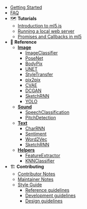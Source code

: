 * [Getting Started](/)
* [FAQ](/faq.md)
* 🗺 **Tutorials**
  * [Introduction to ml5.js](/tutorials/hello-ml5.md)
  * [Running a local web server](/tutorials/local-web-server)
  * [Promises and Callbacks in ml5](/tutorials/promises-and-callbacks.md)
* 🚀 **Reference**
  * [**Image**](/)
    * [ImageClassifier](/reference/image-classifier.md)
    * [PoseNet](/reference/posenet.md)
    * [BodyPix](/reference/bodypix.md)
    * [UNET](/reference/unet.md)
    * [StyleTransfer](./reference/style-transfer.md)
    * [pix2pix](./reference/pix2pix.md)
    * [CVAE](./reference/cvae.md)
    * [DCGAN](./reference/dcgan.md)
    * [SketchRNN](./reference/sketchrnn.md)
    * [YOLO](./reference/yolo.md)
  * [**Sound**]()
    * [SpeechClassification](./reference/speech-classifier.md)
    * [PitchDetection](./reference/pitch-detection.md)
  * [**Text**]()
    * [CharRNN](./reference/charrnn.md)
    * [Sentiment](./reference/sentiment.md)
    * [Word2Vec](./reference/word2vec.md)
    * [SketchRNN](./reference/sketchrnn.md)
  * [**Helpers**]()
    * [FeatureExtractor](./reference/feature-extractor.md)
    * [KNNClassifier](./reference/knn-classifier.md)
* 🏗 **Contributing**
  * [Contributor Notes]()
  * [Maintainer Notes]()
  * [Style Guide]()
    * [Reference guidelines](./styleguide/reference-guidelines.md)
    * [Development guidelines](./styleguide/development-guidelines.md)
    * [Design guidelines](./styleguide/design-guidelines.md)
